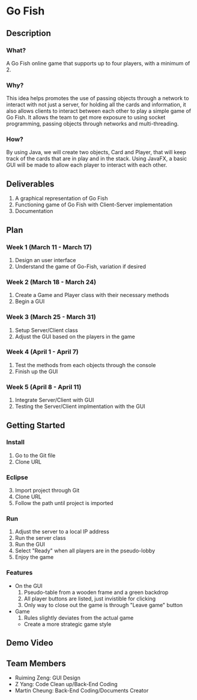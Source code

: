 # Go Fish

## Description
### What?
A Go Fish online game that supports up to four players, with a minimum of 2. 
### Why?
This idea helps promotes the use of passing objects through a network to interact with not just a server, for holding all the cards and information, it also allows clients to interact between each other to play a simple game of Go Fish. It allows the team to get more exposure to using socket programming, passing objects through networks and multi-threading.
### How?
By using Java, we will create two objects, Card and Player, that will keep track of the cards that are in play and in the stack. Using JavaFX, a basic GUI will be made to allow each player to interact with each other.
## Deliverables
1. A graphical representation of Go Fish 
2. Functioning game of Go Fish with Client-Server implementation
3. Documentation 

## Plan
### Week 1 (March 11 - March 17)
  1. Design an user interface
  2. Understand the game of Go-Fish, variation if desired
### Week 2 (March 18 - March 24)
  1. Create a Game and Player class with their necessary methods
  2. Begin a GUI
### Week 3 (March 25 - March 31)
  1. Setup Server/Client class
  2. Adjust the GUI based on the players in the game
### Week 4 (April 1 - April 7)
  1. Test the methods from each objects through the console
  2. Finish up the GUI
### Week 5 (April 8 - April 11)
  1. Integrate Server/Client with GUI
  2. Testing the Server/Client implmentation with the GUI
  
## Getting Started
### Install
  1. Go to the Git file
  2. Clone URL
  ### Eclipse
  3. Import project through Git
  4. Clone URL
  5. Follow the path until project is imported
### Run
  1. Adjust the server to a local IP address
  2. Run the server class 
  3. Run the GUI
  4. Select "Ready" when all players are in the pseudo-lobby
  5. Enjoy the game 

### Features
  * On the GUI
    1. Pseudo-table from a wooden frame and a green backdrop
    2. All player buttons are listed, just invistible for clicking
    3. Only way to close out the game is through "Leave game" button
  * Game 
    1. Rules slightly deviates from the actual game
      - Create a more strategic game style

## Demo Video
  
## Team Members
- Ruiming Zeng: GUI Design
- Z Yang: Code Clean up/Back-End Coding
- Martin Cheung: Back-End Coding/Documents Creator
